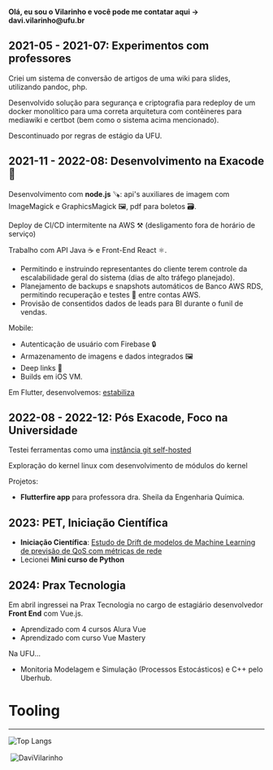 **Olá, eu sou o Vilarinho e você pode me contatar aqui -> davi.vilarinho\@ufu.br**

2021-05 - 2021-07: Experimentos com professores
----------------------------------------------

Criei um sistema de conversão de artigos de uma wiki para slides, utilizando pandoc, php.

Desenvolvido solução para segurança e criptografia para redeploy de um docker monolítico para uma correta arquitetura com contêineres para mediawiki e certbot (bem como o sistema acima mencionado).

Descontinuado por regras de estágio da UFU.

2021-11 - 2022-08: Desenvolvimento na Exacode 🚀
----------------------------------------------

Desenvolvimento com **node.js** 🪚: api's auxiliares de imagem com ImageMagick e GraphicsMagick 🖼️, pdf para boletos 🗃️.

Deploy de CI/CD intermitente na AWS ⚒️ (desligamento fora de horário de serviço)

Trabalho com API Java ☕ e Front-End React ⚛️.
- Permitindo e instruindo representantes do cliente terem controle da escalabilidade geral do sistema (dias de alto tráfego planejado).
- Planejamento de backups e snapshots automáticos de Banco AWS RDS, permitindo recuperação e testes 💾 entre contas AWS.
- Provisão de consentidos dados de leads para BI durante o funil de vendas.

Mobile:
- Autenticação de usuário com Firebase 🔒
- Armazenamento de imagens e dados integrados 🖼️
- Deep links 🔗
- Builds em iOS VM.
  
Em Flutter, desenvolvemos: [estabiliza](https://play.google.com/store/apps/details?id=br.com.exacode.estabiliza&hl=en&gl=us)

2022-08 - 2022-12: Pós Exacode, Foco na Universidade
----------------------------------

Testei ferramentas como uma [instância git self-hosted](https://docs.gitea.io/)

Exploração do kernel linux com desenvolvimento de módulos do kernel

Projetos: 
- **Flutterfire app** para professora dra. Sheila da Engenharia Química.

2023: PET, Iniciação Científica
---

- **Iniciação Científica**: [Estudo de Drift de modelos de Machine Learning de previsão de QoS com métricas de rede](https://github.com/DaviVilarinho/ic-intervalo-qos)
- Lecionei **Mini curso de Python**

2024: Prax Tecnologia
----------

Em abril ingressei na Prax Tecnologia no cargo de estagiário desenvolvedor **Front End** com Vue.js.
- Aprendizado com 4 cursos Alura Vue
- Aprendizado com curso Vue Mastery

Na UFU...
- Monitoria Modelagem e Simulação (Processos Estocásticos) e C++ pelo Uberhub.

# Tooling
---------

![Top Langs](https://github-readme-stats.vercel.app/api/top-langs/?username=anuraghazra&hide=jupyter%20notebook)

<p>&nbsp;<img align="center" src="https://github-readme-stats.vercel.app/api?username=DaviVilarinho&show_icons=true&locale=en" alt="DaviVilarinho" /></p>
